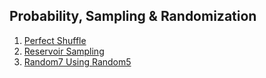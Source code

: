 ## Probability, Sampling & Randomization

1.  [Perfect Shuffle](Medium/PerfectShuffle)
2.  [Reservoir Sampling](Medium/ReservoirSampling)
3.  [Random7 Using Random5](Medium/Random7UsingRandom5)

